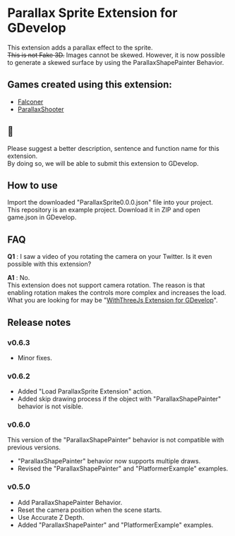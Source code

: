 # Parallax Sprite Extension for GDevelop
This extension adds a parallax effect to the sprite.  
~~This is not Fake 3D.~~ Images cannot be skewed. However, it is now possible to generate a skewed surface by using the ParallaxShapePainter Behavior.

## Games created using this extension:
- [Falconer](https://pandako.itch.io/falconer)
- [ParallaxShooter](https://pandako.itch.io/parallaxshooter)

## 🤝
Please suggest a better description, sentence and function name for this extension.  
By doing so, we will be able to submit this extension to GDevelop.

## How to use
Import the downloaded "ParallaxSprite0.0.0.json" file into your project.  
This repository is an example project. Download it in ZIP and open game.json in GDevelop.

## FAQ
**Q1** : I saw a video of you rotating the camera on your Twitter. Is it even possible with this extension?

**A1** : No.  
This extension does not support camera rotation. The reason is that enabling rotation makes the controls more complex and increases the load.  
What you are looking for may be "[WithThreeJs Extension for GDevelop](https://github.com/PANDAKO-GitHub/WithThreeJsExtension)".

## Release notes
### v0.6.3
- Minor fixes.

### v0.6.2
- Added "Load ParallaxSprite Extension" action.
- Added skip drawing process if the object with "ParallaxShapePainter" behavior is not visible.

### v0.6.0
This version of the "ParallaxShapePainter" behavior is not compatible with previous versions.
- "ParallaxShapePainter" behavior now supports multiple draws.
- Revised the "ParallaxShapePainter" and "PlatformerExample" examples.

### v0.5.0
- Add ParallaxShapePainter Behavior.
- Reset the camera position when the scene starts.
- Use Accurate Z Depth.
- Added "ParallaxShapePainter" and "PlatformerExample" examples.